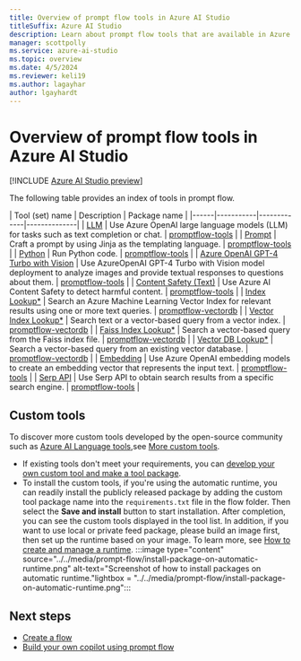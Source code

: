 ```yaml
---
title: Overview of prompt flow tools in Azure AI Studio
titleSuffix: Azure AI Studio
description: Learn about prompt flow tools that are available in Azure AI Studio.
manager: scottpolly
ms.service: azure-ai-studio
ms.topic: overview
ms.date: 4/5/2024
ms.reviewer: keli19
ms.author: lagayhar
author: lgayhardt
---
```


# Overview of prompt flow tools in Azure AI Studio

[!INCLUDE [Azure AI Studio preview](../../includes/preview-ai-studio.md)]

The following table provides an index of tools in prompt flow. 

| Tool (set) name | Description | Package name |
|------|-----------|-------------|--------------|
| [LLM](./llm-tool.md) | Use Azure OpenAI large language models (LLM) for tasks such as text completion or chat. | [promptflow-tools](https://pypi.org/project/promptflow-tools/) |
| [Prompt](./prompt-tool.md) | Craft a prompt by using Jinja as the templating language. | [promptflow-tools](https://pypi.org/project/promptflow-tools/) |
| [Python](./python-tool.md) | Run Python code. | [promptflow-tools](https://pypi.org/project/promptflow-tools/) |
| [Azure OpenAI GPT-4 Turbo with Vision](./azure-open-ai-gpt-4v-tool.md) | Use AzureOpenAI GPT-4 Turbo with Vision model deployment to analyze images and provide textual responses to questions about them. | [promptflow-tools](https://pypi.org/project/promptflow-tools/) |
| [Content Safety (Text)](./content-safety-tool.md) | Use Azure AI Content Safety to detect harmful content. | [promptflow-tools](https://pypi.org/project/promptflow-tools/) |
| [Index Lookup*](./index-lookup-tool.md) | Search an Azure Machine Learning Vector Index for relevant results using one or more text queries. | [promptflow-vectordb](https://pypi.org/project/promptflow-vectordb/) |
| [Vector Index Lookup*](./vector-index-lookup-tool.md) | Search text or a vector-based query from a vector index. | [promptflow-vectordb](https://pypi.org/project/promptflow-vectordb/) |
| [Faiss Index Lookup*](./faiss-index-lookup-tool.md) | Search a vector-based query from the Faiss index file. | [promptflow-vectordb](https://pypi.org/project/promptflow-vectordb/) |
| [Vector DB Lookup*](./vector-db-lookup-tool.md) | Search a vector-based query from an existing vector database. | [promptflow-vectordb](https://pypi.org/project/promptflow-vectordb/) |
| [Embedding](./embedding-tool.md) | Use Azure OpenAI embedding models to create an embedding vector that represents the input text. | [promptflow-tools](https://pypi.org/project/promptflow-tools/) |
| [Serp API](./serp-api-tool.md) | Use Serp API to obtain search results from a specific search engine. | [promptflow-tools](https://pypi.org/project/promptflow-tools/) |

## Custom tools

To discover more custom tools developed by the open-source community such as [Azure AI Language tools](https://pypi.org/project/promptflow-azure-ai-language/),see [More custom tools](https://microsoft.github.io/promptflow/integrations/tools/index.html).

- If existing tools don't meet your requirements, you can [develop your own custom tool and make a tool package](https://microsoft.github.io/promptflow/how-to-guides/develop-a-tool/create-and-use-tool-package.html).
- To install the custom tools, if you're using the automatic runtime, you can readily install the publicly released package by adding the custom tool package name into the `requirements.txt` file in the flow folder. Then select the **Save and install** button to start installation. After completion, you can see the custom tools displayed in the tool list. In addition, if you want to use local or private feed package, please build an image first, then set up the runtime based on your image. To learn more, see [How to create and manage a runtime](../create-manage-runtime.md).
:::image type="content" source="../../media/prompt-flow/install-package-on-automatic-runtime.png" alt-text="Screenshot of how to install packages on automatic runtime."lightbox = "../../media/prompt-flow/install-package-on-automatic-runtime.png":::

## Next steps

- [Create a flow](../flow-develop.md)
- [Build your own copilot using prompt flow](../../tutorials/deploy-copilot-ai-studio.md)